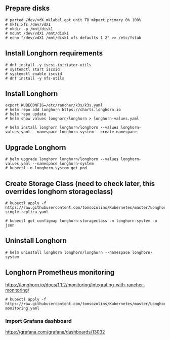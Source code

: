 ## Prepare disks
```
# parted /dev/vdX mklabel gpt unit TB mkpart primary 0% 100%
# mkfs.xfs /dev/vdX1
# mkdir -p /mnt/disk1
# mount /dev/vdX1 /mnt/disk1
# echo "/dev/vdX1 /mnt/disk1 xfs defaults 1 2" >> /etc/fstab
```

## Install Longhorn requirements
```
# dnf install -y iscsi-initiator-utils
# systemctl start iscsid
# systemctl enable iscsid
# dnf install -y nfs-utils
```

## Install Longhorn
```
export KUBECONFIG=/etc/rancher/k3s/k3s.yaml
# helm repo add longhorn https://charts.longhorn.io
# helm repo update
# helm show values longhorn/longhorn > longhorn-values.yaml

# helm install longhorn longhorn/longhorn --values longhorn-values.yaml --namespace longhorn-system --create-namespace
```

## Upgrade Longhorn
```
# helm upgrade longhorn longhorn/longhorn --values longhorn-values.yaml --namespace longhorn-system
# kubectl -n longhorn-system get pod
```

## Create Storage Class (need to check later, this overrides longhorn storageclass)
```
# kubectl apply -f https://raw.githubusercontent.com/tomsozolins/Kubernetes/master/Longhorn/longhorn-single-replica.yaml

# kubectl get configmap longhorn-storageclass -n longhorn-system -o json
```

## Uninstall Longhorn
```
# helm uninstall longhorn longhorn/longhorn --namespace longhorn-system
```

## Longhorn Prometheus monitoring
https://longhorn.io/docs/1.1.2/monitoring/integrating-with-rancher-monitoring/

```
# kubectl apply -f https://raw.githubusercontent.com/tomsozolins/Kubernetes/master/Longhorn/longhorn-monitoring.yaml
```

### Import Grafana dashboard
https://grafana.com/grafana/dashboards/13032
